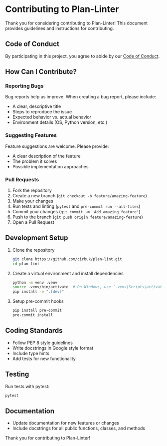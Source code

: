 # Contributing to Plan-Linter

Thank you for considering contributing to Plan-Linter! This document provides guidelines and instructions for contributing.

## Code of Conduct

By participating in this project, you agree to abide by our [Code of Conduct](CODE_OF_CONDUCT.md).

## How Can I Contribute?

### Reporting Bugs

Bug reports help us improve. When creating a bug report, please include:

- A clear, descriptive title
- Steps to reproduce the issue
- Expected behavior vs. actual behavior
- Environment details (OS, Python version, etc.)

### Suggesting Features

Feature suggestions are welcome. Please provide:

- A clear description of the feature
- The problem it solves
- Possible implementation approaches

### Pull Requests

1. Fork the repository
2. Create a new branch (`git checkout -b feature/amazing-feature`)
3. Make your changes
4. Run tests and linting (`pytest` and `pre-commit run --all-files`)
5. Commit your changes (`git commit -m 'Add amazing feature'`)
6. Push to the branch (`git push origin feature/amazing-feature`)
7. Open a Pull Request

## Development Setup

1. Clone the repository
   ```bash
   git clone https://github.com/cirbuk/plan-lint.git
   cd plan-lint
   ```

2. Create a virtual environment and install dependencies
   ```bash
   python -m venv .venv
   source .venv/bin/activate  # On Windows, use `.venv\Scripts\activate`
   pip install -e ".[dev]"
   ```

3. Setup pre-commit hooks
   ```bash
   pip install pre-commit
   pre-commit install
   ```

## Coding Standards

- Follow PEP 8 style guidelines
- Write docstrings in Google style format
- Include type hints
- Add tests for new functionality

## Testing

Run tests with pytest:

```bash
pytest
```

## Documentation

- Update documentation for new features or changes
- Include docstrings for all public functions, classes, and methods

Thank you for contributing to Plan-Linter!
